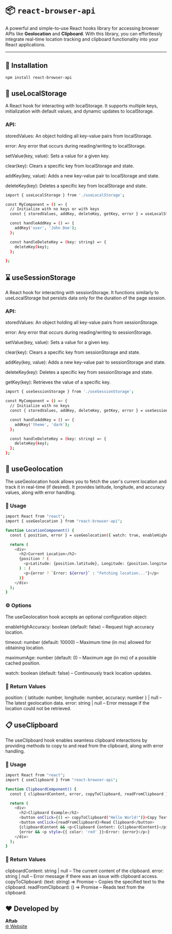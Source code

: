 

# 📦 `react-browser-api`

A powerful and simple-to-use React hooks library for accessing browser APIs like **Geolocation** and **Clipboard**. With this library, you can effortlessly integrate real-time location tracking and clipboard functionality into your React applications.


---


## 🚀 Installation


```bash
npm install react-browser-api
```


## 💾 useLocalStorage

A React hook for interacting with localStorage. It supports multiple keys, initialization with default values, and dynamic updates to localStorage.


### API:

storedValues: An object holding all key-value pairs from localStorage.

error: Any error that occurs during reading/writing to localStorage.

setValue(key, value): Sets a value for a given key.

clear(key): Clears a specific key from localStorage and state.

addKey(key, value): Adds a new key-value pair to localStorage and state.

deleteKey(key): Deletes a specific key from localStorage and state.


```bash
import { useLocalStorage } from './useLocalStorage';

const MyComponent = () => {
  // Initialize with no keys or with keys
  const { storedValues, addKey, deleteKey, getKey, error } = useLocalStorage([], {});

  const handleAddKey = () => {
    addKey('user', 'John Doe');
  };

  const handleDeleteKey = (key: string) => {
    deleteKey(key);
  };

};
```

## ⌛ useSessionStorage

A React hook for interacting with sessionStorage. It functions similarly to useLocalStorage but persists data only for the duration of the page session.

### API:

storedValues: An object holding all key-value pairs from sessionStorage.

error: Any error that occurs during reading/writing to sessionStorage.

setValue(key, value): Sets a value for a given key.

clear(key): Clears a specific key from sessionStorage and state.

addKey(key, value): Adds a new key-value pair to sessionStorage and state.

deleteKey(key): Deletes a specific key from sessionStorage and state.

getKey(key): Retrieves the value of a specific key.



```bash
import { useSessionStorage } from './useSessionStorage';

const MyComponent = () => {
  // Initialize with no keys
  const { storedValues, addKey, deleteKey, getKey, error } = useSessionStorage([], {});

  const handleAddKey = () => {
    addKey('theme', 'dark');
  };

  const handleDeleteKey = (key: string) => {
    deleteKey(key);
  };
};
```

## 🧭 useGeolocation

The useGeolocation hook allows you to fetch the user's current location and track it in real-time (if desired). It provides latitude, longitude, and accuracy values, along with error handling.

### 📌 Usage


```bash
import React from "react";
import { useGeolocation } from "react-browser-api";

function LocationComponent() {
  const { position, error } = useGeolocation({ watch: true, enableHighAccuracy: true });

  return (
    <div>
      <h2>Current Location</h2>
      {position ? (
        <p>Latitude: {position.latitude}, Longitude: {position.longitude}</p>
      ) : (
        <p>{error ? `Error: ${error}` : "Fetching location..."}</p>
      )}
    </div>
  );
}
```

### ⚙️ Options

The useGeolocation hook accepts an optional configuration object:

enableHighAccuracy: boolean (default: false) – Request high accuracy location.

timeout: number (default: 10000) – Maximum time (in ms) allowed for obtaining location.

maximumAge: number (default: 0) – Maximum age (in ms) of a possible cached position.

watch: boolean (default: false) – Continuously track location updates.

### 🧾 Return Values

position: { latitude: number, longitude: number, accuracy: number } | null – The latest geolocation data.
error: string | null – Error message if the location could not be retrieved.

## 📋 useClipboard

The useClipboard hook enables seamless clipboard interactions by providing methods to copy to and read from the clipboard, along with error handling.

### 📌 Usage

```bash
import React from "react";
import { useClipboard } from "react-browser-api";

function ClipboardComponent() {
  const { clipboardContent, error, copyToClipboard, readFromClipboard } = useClipboard();

  return (
    <div>
      <h2>Clipboard Example</h2>
      <button onClick={() => copyToClipboard("Hello World!")}>Copy Text</button>
      <button onClick={readFromClipboard}>Read Clipboard</button>
      {clipboardContent && <p>Clipboard Content: {clipboardContent}</p>}
      {error && <p style={{ color: 'red' }}>Error: {error}</p>}
    </div>
  );
}
```

### 🧾 Return Values

clipboardContent: string | null – The current content of the clipboard.
error: string | null – Error message if there was an issue with clipboard access.
copyToClipboard: (text: string) => Promise<void> – Copies the specified text to the clipboard.
readFromClipboard: () => Promise<void> – Reads text from the clipboard.


## ❤️ Developed by

**Aftab**  
[🌐 Website](https://www.aftabalam.in/)